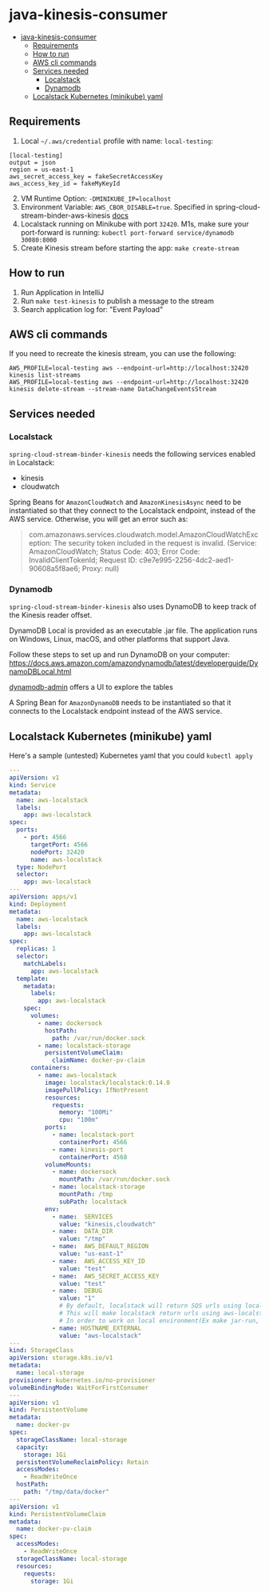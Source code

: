 # java-kinesis-consumer

- [java-kinesis-consumer](#java-kinesis-consumer)
  - [Requirements](#requirements)
  - [How to run](#how-to-run)
  - [AWS cli commands](#aws-cli-commands)
  - [Services needed](#services-needed)
    - [Localstack](#localstack)
    - [Dynamodb](#dynamodb)
  - [Localstack Kubernetes (minikube) yaml](#localstack-kubernetes-minikube-yaml)

## Requirements

1. Local `~/.aws/credential` profile with name: `local-testing`:

```properties
[local-testing]
output = json
region = us-east-1
aws_secret_access_key = fakeSecretAccessKey
aws_access_key_id = fakeMyKeyId
```

2. VM Runtime Option: `-DMINIKUBE_IP=localhost`
3. Environment Variable: `AWS_CBOR_DISABLE=true`. Specified in spring-cloud-stream-binder-aws-kinesis [docs](https://github.com/spring-cloud/spring-cloud-stream-binder-aws-kinesis/blob/v3.0.0/spring-cloud-stream-binder-kinesis-docs/src/main/asciidoc/overview.adoc#telling-the-binder-to-use-your-local-endpoint)
4. Localstack running on Minikube with port `32420`. M1s, make sure your port-forward is running: `kubectl port-forward service/dynamodb 30080:8000`
5. Create Kinesis stream before starting the app: `make create-stream`

## How to run

1. Run Application in IntelliJ
2. Run `make test-kinesis` to publish a message to the stream
3. Search application log for: "Event Payload"

## AWS cli commands

If you need to recreate the kinesis stream, you can use the following:
```
AWS_PROFILE=local-testing aws --endpoint-url=http://localhost:32420 kinesis list-streams
AWS_PROFILE=local-testing aws --endpoint-url=http://localhost:32420 kinesis delete-stream --stream-name DataChangeEventsStream
```

## Services needed

### Localstack

`spring-cloud-stream-binder-kinesis` needs the following services enabled in Localstack:
- kinesis
- cloudwatch

Spring Beans for `AmazonCloudWatch` and `AmazonKinesisAsync` need to be instantiated so that they connect to the Localstack endpoint, instead of the AWS service. Otherwise, you will get an error such as:

> com.amazonaws.services.cloudwatch.model.AmazonCloudWatchException: The security token included in the request is invalid. (Service: AmazonCloudWatch; Status Code: 403; Error Code: InvalidClientTokenId; Request ID: c9e7e995-2256-4dc2-aed1-90608a5f8ae6; Proxy: null)

### Dynamodb

`spring-cloud-stream-binder-kinesis` also uses DynamoDB to keep track of the Kinesis reader offset.

DynamoDB Local is provided as an executable .jar file. The application runs on Windows, Linux, macOS, and other platforms that support Java.

Follow these steps to set up and run DynamoDB on your computer:
https://docs.aws.amazon.com/amazondynamodb/latest/developerguide/DynamoDBLocal.html

[dynamodb-admin](https://www.npmjs.com/package/dynamodb-admin) offers a UI to explore the tables

A Spring Bean for `AmazonDynamoDB` needs to be instantiated so that it connects to the Localstack endpoint instead of the AWS service.

## Localstack Kubernetes (minikube) yaml

Here's a sample (untested) Kubernetes yaml that you could `kubectl apply`

```yaml
---
apiVersion: v1
kind: Service
metadata:
  name: aws-localstack
  labels:
    app: aws-localstack
spec:
  ports:
    - port: 4566
      targetPort: 4566
      nodePort: 32420
      name: aws-localstack
  type: NodePort
  selector:
    app: aws-localstack
---
apiVersion: apps/v1
kind: Deployment
metadata:
  name: aws-localstack
  labels:
    app: aws-localstack
spec:
  replicas: 1
  selector:
    matchLabels:
      app: aws-localstack
  template:
    metadata:
      labels:
        app: aws-localstack
    spec:
      volumes:
        - name: dockersock
          hostPath:
            path: /var/run/docker.sock
        - name: localstack-storage
          persistentVolumeClaim:
            claimName: docker-pv-claim
      containers:
        - name: aws-localstack
          image: localstack/localstack:0.14.0
          imagePullPolicy: IfNotPresent
          resources:
            requests:
              memory: "100Mi"
              cpu: "100m"
          ports:
            - name: localstack-port
              containerPort: 4566
            - name: kinesis-port
              containerPort: 4568
          volumeMounts:
            - name: dockersock
              mountPath: /var/run/docker.sock
            - name: localstack-storage
              mountPath: /tmp
              subPath: localstack
          env:
            - name:  SERVICES
              value: "kinesis,cloudwatch"
            - name:  DATA_DIR
              value: "/tmp"
            - name:  AWS_DEFAULT_REGION
              value: "us-east-1"
            - name:  AWS_ACCESS_KEY_ID
              value: "test"
            - name:  AWS_SECRET_ACCESS_KEY
              value: "test"
            - name:  DEBUG
              value: "1"
              # By default, localstack will return SQS urls using localhost, this doesn't help when running the service on minikube(make kube-run).
              # This will make localstack return urls using aws-localstack as host, this will work when running services in minikube. 
              # In order to work on local environment(Ex make jar-run, run from IDE), we need to add an aws-localstack host entry in /etc/hosts file using minikube ip.
            - name: HOSTNAME_EXTERNAL
              value: "aws-localstack"
---
kind: StorageClass
apiVersion: storage.k8s.io/v1
metadata:
  name: local-storage
provisioner: kubernetes.io/no-provisioner
volumeBindingMode: WaitForFirstConsumer
---
apiVersion: v1
kind: PersistentVolume
metadata:
  name: docker-pv
spec:
  storageClassName: local-storage
  capacity:
    storage: 1Gi
  persistentVolumeReclaimPolicy: Retain
  accessModes:
    - ReadWriteOnce
  hostPath:
    path: "/tmp/data/docker"
---
apiVersion: v1
kind: PersistentVolumeClaim
metadata:
  name: docker-pv-claim
spec:
  accessModes:
    - ReadWriteOnce
  storageClassName: local-storage
  resources:
    requests:
      storage: 1Gi
```

